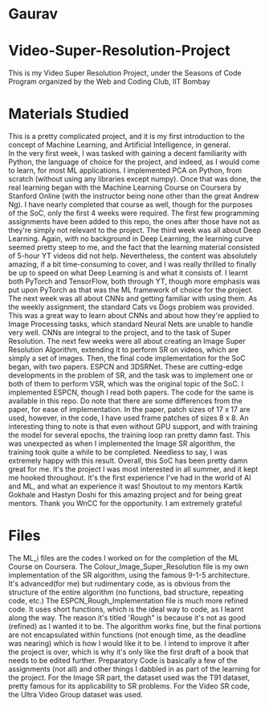 # Gaurav

# Video-Super-Resolution-Project
This is my Video Super Resolution Project, under the Seasons of Code Program organized by the Web and Coding Club, IIT Bombay

# Materials Studied
This is a pretty complicated project, and it is my first introduction to the concept of Machine Learning, and Artificial Intelligence, in general.  
In the very first week, I was tasked with gaining a decent familiarity with Python, the language of choice for the project, and indeed, as I would come to learn, for most ML applications. I implemented PCA on Python, from scratch (without using any libraries except numpy). 
Once that was done, the real learning began with the Machine Learning Course on Coursera by Stanford Online (with the instructor being none other than the great Andrew Ng). I have nearly completed that course as well, though for the purposes of the SoC, only the first 4 weeks were required. The first few programming assignments have been added to this repo, the ones after those have not as they're simply not relevant to the project.
The third week was all about Deep Learning. Again, with no background in Deep Learning, the learning curve seemed pretty steep to me, and the fact that the learning material consisted of 5-hour YT videos did not help. Nevertheless, the content was absolutely amazing, if a bit time-consuming to cover, and I was really thrilled to finally be up to speed on what Deep Learning is and what it consists of. I learnt both PyTorch and TensorFlow, both through YT, though more emphasis was put upon PyTorch as that was the ML framework of choice for the project.
The next week was all about CNNs and getting familiar with using them. As the weekly assignment, the standard Cats vs Dogs problem was provided. This was a great way to learn about CNNs and about how they're applied to Image Processing tasks, which standard Neural Nets are unable to handle very well. CNNs are integral to the project, and to the task of Super Resolution.
The next few weeks were all about creating an Image Super Resolution Algorithm, extending it to perform SR on videos, which are simply a set of images.
Then, the final code implementation for the SoC began, with two papers. ESPCN and 3DSRNet. These are cutting-edge developments in the problem of SR, and the task was to implement one or both of them to perform VSR, which was the original topic of the SoC. I implemented ESPCN, though I read both papers. The code for the same is available in this repo. Do note that there are some differences from the paper, for ease of implementation. In the paper, patch sizes of 17 x 17 are used, however, in the code, I have used frame patches of sizes 8 x 8.
An interesting thing to note is that even without GPU support, and with training the model for several epochs, the training loop ran pretty damn fast. This was unexpected as when I implemented the Image SR algorithm, the training took quite a while to be completed. Needless to say, I was extremely happy with this result.
Overall, this SoC has been pretty damn great for me. It's the project I was most interested in all summer, and it kept me hooked throughout. It's the first experience I've had in the world of AI and ML, and what an experience it was! Shoutout to my mentors Kartik Gokhale and Hastyn Doshi for this amazing project and for being great mentors. Thank you WnCC for the opportunity. I am extremely grateful

# Files
The ML_i files are the codes I worked on for the completion of the ML Course on Coursera.
The Colour_Image_Super_Resolution file is my own implementation of the SR algorithm, using the famous 9-1-5 architecture. It's advanced(for me) but rudimentary code, as is obvious from the structure of the entire algorithm (no functions, bad structure, repeating code, etc.)
The ESPCN_Rough_Implementation file is much more refined code. It uses short functions, which is the ideal way to code, as I learnt along the way. The reason it's titled 'Rough" is because it's not as good (refined) as I wanted it to be. The algorithm works fine, but the final portions are not encapsulated within functions (not enough time, as the deadline was nearing) which is how I would like it to be. I intend to improve it after the project is over, which is why it's only like the first draft of a book that needs to be edited further.
Preparatory Code is basically a few of the assignments (not all) and other things I dabbled in as part of the learning for the project.
For the Image SR part, the dataset used was the T91 dataset, pretty famous for its applicability to SR problems.
For the Video SR code, the Ultra Video Group dataset was used.

